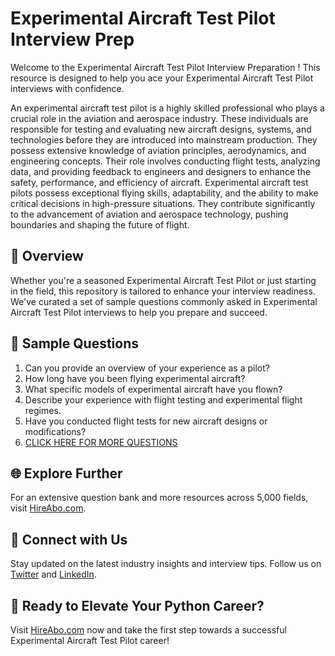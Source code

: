 # Experimental Aircraft Test Pilot Interview Prep

Welcome to the Experimental Aircraft Test Pilot Interview Preparation ! This resource is designed to help you ace your Experimental Aircraft Test Pilot interviews with confidence.

An experimental aircraft test pilot is a highly skilled professional who plays a crucial role in the aviation and aerospace industry. These individuals are responsible for testing and evaluating new aircraft designs, systems, and technologies before they are introduced into mainstream production. They possess extensive knowledge of aviation principles, aerodynamics, and engineering concepts. Their role involves conducting flight tests, analyzing data, and providing feedback to engineers and designers to enhance the safety, performance, and efficiency of aircraft. Experimental aircraft test pilots possess exceptional flying skills, adaptability, and the ability to make critical decisions in high-pressure situations. They contribute significantly to the advancement of aviation and aerospace technology, pushing boundaries and shaping the future of flight.

## 🚀 Overview

Whether you're a seasoned Experimental Aircraft Test Pilot or just starting in the field, this repository is tailored to enhance your interview readiness. We've curated a set of sample questions commonly asked in Experimental Aircraft Test Pilot interviews to help you prepare and succeed.

## 📝 Sample Questions

1. Can you provide an overview of your experience as a pilot?
2. How long have you been flying experimental aircraft?
3. What specific models of experimental aircraft have you flown?
4. Describe your experience with flight testing and experimental flight regimes.
5. Have you conducted flight tests for new aircraft designs or modifications?
6. [CLICK HERE FOR MORE QUESTIONS](https://hireabo.com/job/14_0_18/Experimental%20Aircraft%20Test%20Pilot)

## 🌐 Explore Further

For an extensive question bank and more resources across 5,000 fields, visit [HireAbo.com](https://www.hireabo.com).

## 📱 Connect with Us

Stay updated on the latest industry insights and interview tips. Follow us on [Twitter](https://twitter.com/hireabo) and [LinkedIn](https://www.linkedin.com/in/hire-abo-3609972a8/).

## 🚀 Ready to Elevate Your Python Career?

Visit [HireAbo.com](https://www.hireabo.com) now and take the first step towards a successful Experimental Aircraft Test Pilot career!